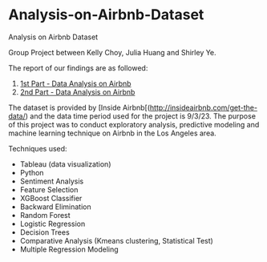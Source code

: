 # Analysis-on-Airbnb-Dataset
Analysis on Airbnb Dataset

Group Project between Kelly Choy, Julia Huang and Shirley Ye.

The report of our findings are as followed: 
 1. [1st Part - Data Analysis on Airbnb](https://github.com/kellychoy/Analysis-on-Airbnb-Dataset/blob/main/Analysis%20on%20Airbnb.pdf)
 2. [2nd Part - Data Analysis on Airbnb](https://github.com/kellychoy/Analysis-on-Airbnb-Dataset/blob/main/Analysis%20on%20Airbnb%20Final.pdf)

The dataset is provided by [Inside Airbnb[(http://insideairbnb.com/get-the-data/) and the data time period used for the project is 9/3/23. The purpose of this project was to conduct exploratory analysis, predictive modeling and machine learning technique on Airbnb in the Los Angeles area. 

Techniques used:
- Tableau (data visualization)
- Python
- Sentiment Analysis
- Feature Selection 
 - XGBoost Classifier
 - Backward Elimination
- Random Forest
- Logistic Regression
- Decision Trees
- Comparative Analysis (Kmeans clustering, Statistical Test)
- Multiple Regression Modeling
  


